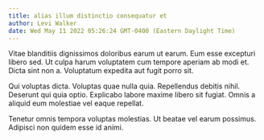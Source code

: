 ```yaml
---
title: alias illum distinctio consequatur et
author: Levi Walker
date: Wed May 11 2022 05:26:24 GMT-0400 (Eastern Daylight Time)
---
```

Vitae blanditiis dignissimos doloribus earum ut earum. Eum esse excepturi libero sed. Ut culpa harum voluptatem cum tempore aperiam ab modi et. Dicta sint non a. Voluptatum expedita aut fugit porro sit.

 Qui voluptas dicta. Voluptas quae nulla quia. Repellendus debitis nihil. Deserunt qui quia optio. Explicabo labore maxime libero sit fugiat. Omnis a aliquid eum molestiae vel eaque repellat.

 Tenetur omnis tempora voluptas molestias. Ut beatae vel earum possimus. Adipisci non quidem esse id animi.